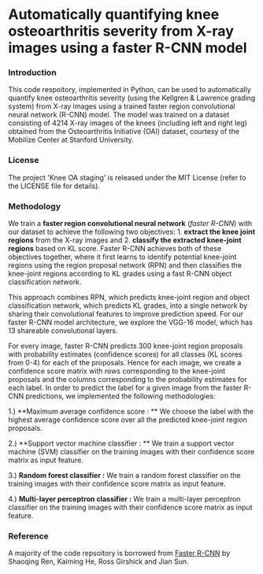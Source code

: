 # Automatically quantifying knee osteoarthritis severity from X-ray images using a faster R-CNN model #
 
### Introduction

This code respoitory, implemented in Python, can be used to automatically quantify knee osteoarthritis severity (using the Kellgren & Lawrence grading system) from X-ray images using a trained faster region convolutional neural network (R-CNN) model. The model was trained on a dataset consisting of 4214 X-ray images of the knees (including left and right leg) obtained from the Osteoarthritis Initiative (OAI) dataset, courtesy of the Mobilize Center at Stanford University. 

### License

The project 'Knee OA staging' is released under the MIT License (refer to the LICENSE file for details).

### Methodology

We train a **faster region convolutional neural network** (*faster R-CNN*) with our dataset to achieve the following two objectives: 1. **extract the knee joint regions** from the X-ray images and 2. **classify the extracted knee-joint regions** based on KL score. Faster R-CNN achieves both of these objectives together, where it first learns to identify potential knee-joint regions using the region proposal network (RPN) and then classifies the knee-joint regions according to KL grades using a fast R-CNN object classification network.

This approach combines RPN, which predicts knee-joint region and object classification network, which predicts KL grades, into a single network by sharing their convolutional features to improve prediction speed. For our faster R-CNN model architecture, we explore the VGG-16 model, which has 13 shareable convolutional layers. 

For every image, faster R-CNN predicts 300 knee-joint region proposals with probability estimates (confidence scores) for all classes (KL scores from 0-4) for each of the proposals. Hence for each image, we create a confidence score matrix with rows corresponding to the knee-joint proposals and the columns corresponding to the probability estimates for each label. In order to predict the label for a given image from the faster R-CNN predictions, we implemented the following methodologies:

1.) **Maximum average confidence score : ** We choose the label with the highest average confidence score over all the predicted knee-joint region proposals.

2.) **Support vector machine classifier : ** We train a support vector machine (SVM) classifier on the training images with their confidence score matrix as input feature.

3.) **Random forest classifier :** We train a random forest classifier on the training images with their confidence score matrix as input feature. 

4.) **Multi-layer perceptron classifier :** We train a multi-layer perceptron classifier on the training images with their confidence score matrix as input feature. 

###  Reference

A majority of the code repsoitory is borrowed from [Faster R-CNN](https://github.com/rbgirshick/py-faster-rcnn) by Shaoqing Ren, Kaiming He, Ross Girshick and Jian Sun. 
